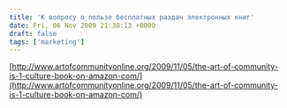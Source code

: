 ```yaml
---
title: 'К вопросу о пользе бесплатных раздач электронных книг'
date: Fri, 06 Nov 2009 21:38:13 +0000
draft: false
tags: ['marketing']
---
```


[http://www.artofcommunityonline.org/2009/11/05/the-art-of-community-is-1-culture-book-on-amazon-com/](http://www.artofcommunityonline.org/2009/11/05/the-art-of-community-is-1-culture-book-on-amazon-com/)
